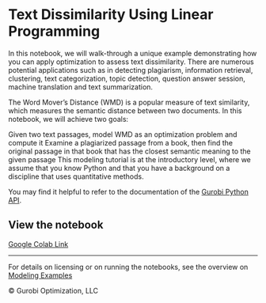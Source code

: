 # Text Dissimilarity Using Linear Programming

In this notebook, we will walk-through a unique example demonstrating how you can apply optimization to assess text dissimilarity. There are numerous potential applications such as in detecting plagiarism, information retrieval, clustering, text categorization, topic detection, question answer session, machine translation and text summarization.

The Word Mover’s Distance (WMD) is a popular measure of text similarity, which measures the semantic distance between two documents. In this notebook, we will achieve two goals:

Given two text passages, model WMD as an optimization problem and compute it
Examine a plagiarized passage from a book, then find the original passage in that book that has the closest semantic meaning to the given passage
This modeling tutorial is at the introductory level, where we assume that you know Python and that you have a background on a discipline that uses quantitative methods.

You may find it helpful to refer to the documentation of the [Gurobi Python API](https://www.gurobi.com/documentation/current/refman/py_python_api_overview.html).


## View the notebook

[Google Colab Link](https://colab.research.google.com/github/Gurobi/modeling-examples/blob/master/text_dissimilarity/text_dissimilarity.ipynb)


----
For details on licensing or on running the notebooks, see the overview on [Modeling Examples](../)

© Gurobi Optimization, LLC